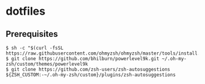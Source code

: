 # dotfiles

## Prerequisites 

    $ sh -c "$(curl -fsSL https://raw.githubusercontent.com/ohmyzsh/ohmyzsh/master/tools/install.sh)"
    $ git clone https://github.com/bhilburn/powerlevel9k.git ~/.oh-my-zsh/custom/themes/powerlevel9k
    $ git clone https://github.com/zsh-users/zsh-autosuggestions ${ZSH_CUSTOM:-~/.oh-my-zsh/custom}/plugins/zsh-autosuggestions
